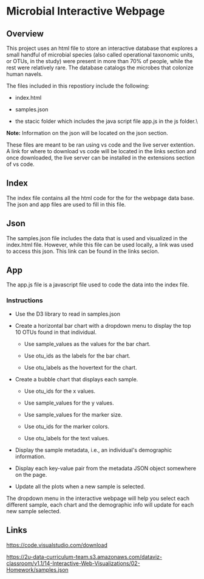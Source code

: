 # Microbial Interactive Webpage

## Overview

This project uses an html file to store an interactive database that explores a small handful of  microbial species (also called operational taxonomic units, or OTUs, in the study) were present in more than 70% of people, while the rest were relatively rare. The database catalogs the microbes that colonize human navels. 

The files included in this repostiory include the following:

* index.html

* samples.json

* the stacic folder which includes the java script file app.js in the js folder.\

**Note:** Information on the json will be located on the json section.

These files are meant to be ran using vs code and the live server extention. A link for where to download vs code will be located in the links section and once downloaded, the live server can be installed in the extensions section of vs code.

## Index

The index file contains all the html code for the for the webpage data base. The json and app files are used to fill in this file.


## Json

The samples.json file includes the data that is used and visualized in the index.html file. However, while this file can be used locally, a link was used to access this json. This link can be found in the links secion.

## App

The app.js file is a javascript file used to code the data into the index file.

### Instructions

* Use the D3 library to read in samples.json

* Create a horizontal bar chart with a dropdown menu to display the top 10 OTUs found in that individual.

    * Use sample_values as the values for the bar chart.

    * Use otu_ids as the labels for the bar chart.

    * Use otu_labels as the hovertext for the chart.

* Create a bubble chart that displays each sample.

    * Use otu_ids for the x values.

    * Use sample_values for the y values.

    * Use sample_values for the marker size.

    * Use otu_ids for the marker colors.

    * Use otu_labels for the text values.

* Display the sample metadata, i.e., an individual's demographic information.

* Display each key-value pair from the metadata JSON object somewhere on the page.

* Update all the plots when a new sample is selected. 

The dropdown menu in the interactive webpage will help you select each different sample, each chart and the demographic info will update for each new sample selected.

## Links

https://code.visualstudio.com/download

https://2u-data-curriculum-team.s3.amazonaws.com/dataviz-classroom/v1.1/14-Interactive-Web-Visualizations/02-Homework/samples.json

